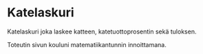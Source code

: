 # Katelaskuri

Katelaskuri joka laskee katteen, katetuottoprosentin sekä tuloksen. 

Toteutin sivun kouluni matematiikantunnin innoittamana.
